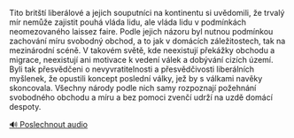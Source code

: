 
Tito britští liberálové a jejich souputníci na kontinentu si uvědomili, že trvalý mír nemůže zajistit pouhá vláda lidu, ale vláda lidu v podmínkách neomezovaného laissez faire. Podle jejich názoru byl nutnou podmínkou zachování míru svobodný obchod, a to jak v domácích záležitostech, tak na mezinárodní scéně. V takovém světě, kde neexistují překážky obchodu a migrace, neexistují ani motivace k vedení válek a dobývání cizích území. Byli tak přesvědčeni o nevyvratitelnosti a přesvědčivosti liberálních myšlenek, že opustili koncept poslední války, jež by s válkami navěky skoncovala. Všechny národy podle nich samy rozpoznají požehnání svobodného obchodu a míru a bez pomoci zvenčí udrží na uzdě domácí despoty.

[🔊 Poslechnout audio](/data/7-paragraphs/audio/chapter_164/para_001-Tito-britt-liberlov-a-jejich-souputnci-na-kon.mp3)
